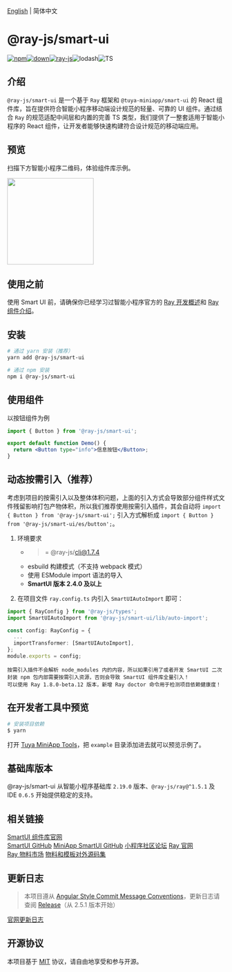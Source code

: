 [English](./README.md) | 简体中文

# @ray-js/smart-ui

[![npm](https://img.shields.io/npm/v/@ray-js/smart-ui)![down](https://img.shields.io/npm/dt/@ray-js/smart-ui)![ray-js](https://img.shields.io/badge/maintained%20with-Ray-cc00ff.svg)](https://lerna.js.org/)![lodash](https://img.shields.io/badge/-lodash-f16728?style=flat-square&logo=lodash&labelColor=ffffff&color=f16728)![TS](https://img.shields.io/badge/TS-TypeScript-1C6FBB)

## 介绍

`@ray-js/smart-ui` 是一个基于 `Ray` 框架和 `@tuya-miniapp/smart-ui` 的 React 组件库，旨在提供符合智能小程序移动端设计规范的轻量、可靠的 UI 组件。通过结合 `Ray` 的规范适配中间层和内置的完善 TS 类型，我们提供了一整套适用于智能小程序的 React 组件，让开发者能够快速构建符合设计规范的移动端应用。

## 预览

扫描下方智能小程序二维码，体验组件库示例。

<img src="https://images.tuyacn.com/content-platform/hestia/1716260412b7f2ae02271.png" width="200" height="200">

## 使用之前

使用 Smart UI 前，请确保你已经学习过智能小程序官方的 [Ray 开发概述](https://developer.tuya.com/cn/miniapp/develop/ray/guide/overview)和 [Ray 组件介绍](https://developer.tuya.com/cn/miniapp/develop/ray/framework/component)。

## 安装

```bash
# 通过 yarn 安装（推荐）
yarn add @ray-js/smart-ui

# 通过 npm 安装
npm i @ray-js/smart-ui
```

## 使用组件

以按钮组件为例

```jsx
import { Button } from '@ray-js/smart-ui';

export default function Demo() {
  return <Button type="info">信息按钮</Button>;
}
```

## 动态按需引入（推荐）
考虑到项目的按需引入以及整体体积问题，上面的引入方式会导致部分组件样式文件残留影响打包产物体积，所以我们推荐使用按需引入插件，其会自动将 `import { Button } from '@ray-js/smart-ui';` 引入方式解析成 `import { Button } from '@ray-js/smart-ui/es/button';`。

1. 环境要求
   * >= @ray-js/cli@1.7.4
   * esbuild 构建模式（不支持 webpack 模式）
   * 使用 ESModule import 语法的导入
   * **SmartUI 版本 2.4.0 及以上**

2. 在项目文件 `ray.config.ts` 内引入 `SmartUIAutoImport` 即可：
```ts
import { RayConfig } from '@ray-js/types';
import SmartUIAutoImport from '@ray-js/smart-ui/lib/auto-import';

const config: RayConfig = {
  ...
  importTransformer: [SmartUIAutoImport],
};
module.exports = config;
```

```!warning:注意
按需引入插件不会解析 node_modules 内的内容，所以如果引用了或者开发 SmartUI 二次封装 npm 包内部需要按需引入资源，否则会导致 SmartUI 组件库全量引入！  
可以使用 Ray 1.8.0-beta.12 版本，新增 Ray doctor 命令用于检测项目依赖健康度！
```

## 在开发者工具中预览

```bash
# 安装项目依赖
$ yarn
```

打开 [Tuya MiniApp Tools](https://developer.tuya.com/cn/miniapp/devtools/tools)，把 `example` 目录添加进去就可以预览示例了。

## 基础库版本

@ray-js/smart-ui 从智能小程序基础库 `2.19.0` 版本、`@ray-js/ray@^1.5.1` 及 IDE `0.6.5` 开始提供稳定的支持。


## 相关链接

[SmartUI 组件库官网](https://developer.tuya.com/material/smartui?comId=help-getting-started&lang=zh)  
[SmartUI GitHub](https://github.com/Tuya-Community/ray-smart-ui)
[MiniApp SmartUI GitHub](https://github.com/Tuya-Community/miniapp-smart-ui)
[小程序社区论坛](https://www.tuyaos.com/viewforum.php?f=10)
[Ray 官网](https://developer.tuya.com/cn/miniapp)  
[Ray 物料市场](https://developer.tuya.com/material/library_oHEKLjj0/?lang=zh) 
[物料和模板对外源码集](https://github.com/Tuya-Community/tuya-ray-materials) 


## 更新日志

> 本项目遵从 [Angular Style Commit Message Conventions](https://gist.github.com/stephenparish/9941e89d80e2bc58a153)，更新日志请查阅 [Release](https://github.com/Tuya-Community/ray-smart-ui/releases)（从 2.5.1 版本开始） 

[官网更新日志](https://developer.tuya.com/material/smartui?comId=help-changelog)  


## 开源协议

本项目基于 [MIT](https://zh.wikipedia.org/wiki/MIT%E8%A8%B1%E5%8F%AF%E8%AD%89) 协议，请自由地享受和参与开源。
